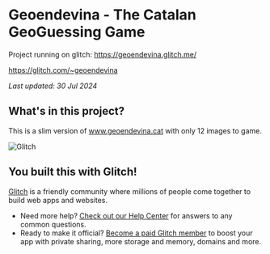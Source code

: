 # Geoendevina - The Catalan GeoGuessing Game

Project running on glitch: https://geoendevina.glitch.me/

https://glitch.com/~geoendevina

_Last updated: 30 Jul 2024_

## What's in this project?

This is a slim version of www.geoendevina.cat with only 12 images to game.

![Glitch](https://cdn.glitch.com/a9975ea6-8949-4bab-addb-8a95021dc2da%2FLogo_Color.svg?v=1602781328576)

## You built this with Glitch!

[Glitch](https://glitch.com) is a friendly community where millions of people come together to build web apps and websites.

- Need more help? [Check out our Help Center](https://help.glitch.com/) for answers to any common questions.
- Ready to make it official? [Become a paid Glitch member](https://glitch.com/pricing) to boost your app with private sharing, more storage and memory, domains and more.
